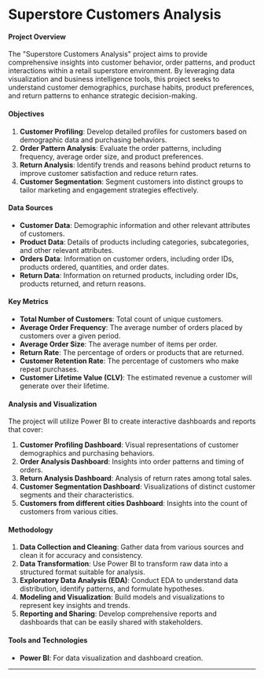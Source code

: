 # Superstore Customers Analysis

#### Project Overview
The "Superstore Customers Analysis" project aims to provide comprehensive insights into customer behavior, order patterns, and product interactions within a retail superstore environment. By leveraging data visualization and business intelligence tools, this project seeks to understand customer demographics, purchase habits, product preferences, and return patterns to enhance strategic decision-making.

#### Objectives
1. **Customer Profiling**: Develop detailed profiles for customers based on demographic data and purchasing behaviors.
2. **Order Pattern Analysis**: Evaluate the order patterns, including frequency, average order size, and product preferences.
3. **Return Analysis**: Identify trends and reasons behind product returns to improve customer satisfaction and reduce return rates.
4. **Customer Segmentation**: Segment customers into distinct groups to tailor marketing and engagement strategies effectively.

#### Data Sources
- **Customer Data**: Demographic information and other relevant attributes of customers.
- **Product Data**: Details of products including categories, subcategories, and other relevant attributes.
- **Orders Data**: Information on customer orders, including order IDs, products ordered, quantities, and order dates.
- **Return Data**: Information on returned products, including order IDs, products returned, and return reasons.

#### Key Metrics
- **Total Number of Customers**: Total count of unique customers.
- **Average Order Frequency**: The average number of orders placed by customers over a given period.
- **Average Order Size**: The average number of items per order.
- **Return Rate**: The percentage of orders or products that are returned.
- **Customer Retention Rate**: The percentage of customers who make repeat purchases.
- **Customer Lifetime Value (CLV)**: The estimated revenue a customer will generate over their lifetime.

#### Analysis and Visualization
The project will utilize Power BI to create interactive dashboards and reports that cover:
1. **Customer Profiling Dashboard**: Visual representations of customer demographics and purchasing behaviors.
2. **Order Analysis Dashboard**: Insights into order patterns and timing of orders.
3. **Return Analysis Dashboard**: Analysis of return rates among total sales.
4. **Customer Segmentation Dashboard**: Visualizations of distinct customer segments and their characteristics.
5. **Customers from different cities Dashboard**: Insights into the count of customers from various cities.

#### Methodology
1. **Data Collection and Cleaning**: Gather data from various sources and clean it for accuracy and consistency.
2. **Data Transformation**: Use Power BI to transform raw data into a structured format suitable for analysis.
3. **Exploratory Data Analysis (EDA)**: Conduct EDA to understand data distribution, identify patterns, and formulate hypotheses.
4. **Modeling and Visualization**: Build models and visualizations to represent key insights and trends.
5. **Reporting and Sharing**: Develop comprehensive reports and dashboards that can be easily shared with stakeholders.

#### Tools and Technologies
- **Power BI**: For data visualization and dashboard creation.
---
